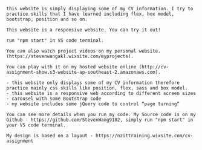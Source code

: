 <!-- Introduction -->
    this website is simply displaying some of my CV information. I try to practice skills that I have learned including flex, box model, bootstrap, position and so on. 

    This website is a responsive website. You can try it out!

<!-- How it works? -->
    run "npm start" in VS code terminal.
    
    You can also watch project videos on my personal website.(https://stevenwangakl.wixsite.com/myprojects).
    
    You can play with it on my hosted website online (http://cv-assignment-show.s3-website-ap-southeast-2.amazonaws.com).

<!-- Functions -->
    - this website only displays some of my CV information therefore practice mainly css skills like position, flex, sass and box model.
    - this website is a responsive web according to different screen sizes
    - carousel with some Bootstrap code
    - my website includes some jQuery code to control “page turning”

<!-- Source Code -->

    You can see more details when you run my code. My Source code is on my Github - https://github.com/StevenWang9102, simply run "npm start" in your VS code terminal.

    My design is based on a layout - https://nzittraining.wixsite.com/cv-assignment
